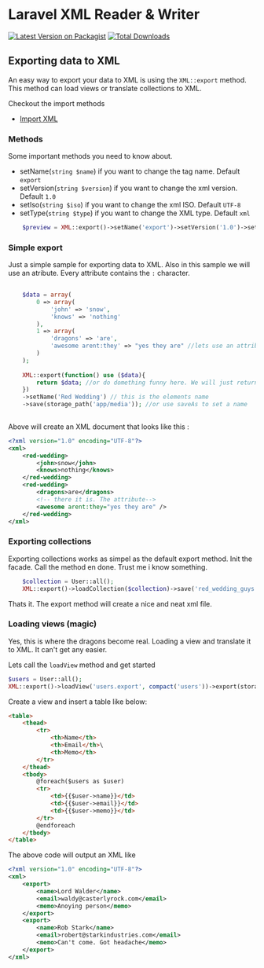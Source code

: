 # Laravel XML Reader & Writer

[![Latest Version on Packagist](https://img.shields.io/packagist/v/acfbentveld/xml.svg?style=flat-square)](https://packagist.org/packages/acfbentveld/xml)
[![Total Downloads](https://img.shields.io/packagist/dt/acfbentveld/xml.svg?style=flat-square)](https://packagist.org/packages/acfbentveld/xml)

## Exporting data to XML
An easy way to export your data to XML is using the `XML::export` method. This method can load views or translate collections to XML.

Checkout the import methods
* [Import XML](https://acfbentveld.github.io/XML/)


### Methods
Some important methods you need to know about.
* setName(`string $name`) if you want to change the tag name. Default `export`
* setVersion(`string $version`) if you want to change the xml version. Default `1.0`
* setIso(`string $iso`) if you want to change the xml ISO. Default `UTF-8`
* setType(`string $type`) if you want to change the XML type. Default `xml`

```php
    $preview = XML::export()->setName('export')->setVersion('1.0')->setIso('UTF-8')->setType('xml');
```

### Simple export
Just a simple sample for exporting data to XML. Also in this sample we will use an atribute. Every attribute contains the `:` character. 

```php
    
    $data = array(
        0 => array(
            'john' => 'snow',
            'knows' => 'nothing' 
        ),
        1 => array(
            'dragons' => 'are',
            'awesome arent:they' => "yes they are" //lets use an attribute in here
        )
    );
    
    XML::export(function() use ($data){
        return $data; //or do domething funny here. We will just return it here.
    })
    ->setName('Red Wedding') // this is the elements name
    ->save(storage_path('app/media')); //or use saveAs to set a name
    
```
Above will create an XML document that looks like this : 
```xml
<?xml version="1.0" encoding="UTF-8"?>
<xml>
    <red-wedding>
        <john>snow</john>
        <knows>nothing</knows>
    </red-wedding>
    <red-wedding>
        <dragons>are</dragons>
        <!-- there it is. The attribute-->
        <awesome arent:they="yes they are" /> 
    </red-wedding>
</xml>
```

### Exporting collections 
Exporting collections works as simpel as the default export method. Init the facade. Call the method en done.
Trust me i know something.

```php
    $collection = User::all();
    XML::export()->loadCollection($collection)->save('red_wedding_guys.xml'); //yes you can pass the name to this method alaso
```
Thats it. The export method will create a nice and neat xml file.

### Loading views (magic)
Yes, this is where the dragons become real. Loading a view and translate it to XML. It can't get any easier. 

Lets call the `loadView` method and get started
```php
$users = User::all();
XML::export()->loadView('users.export', compact('users'))->export(storage_path('red_wedding_members.xml'));
```

Create a view and insert a table like below:
```html
<table>
    <thead>
        <tr>
            <th>Name</th>
            <th>Email</th>\
            <th>Memo</th>
        </tr>
    </thead>
    <tbody>
        @foreach($users as $user)
        <tr>
            <td>{{$user->name}}</td>
            <td>{{$user->email}}</td>
            <td>{{$user->memo}}</td>
        </tr>
        @endforeach
    </tbody>
</table>
```
The above code will output an XML like 
```xml
<?xml version="1.0" encoding="UTF-8"?>
<xml>
    <export>
        <name>Lord Walder</name>
        <email>waldy@casterlyrock.com</email>
        <memo>Anoying person</memo>
    </export>
    <export>
        <name>Rob Stark</name>
        <email>robert@starkindustries.com</email>
        <memo>Can't come. Got headache</memo>
    </export>
</xml>

```
